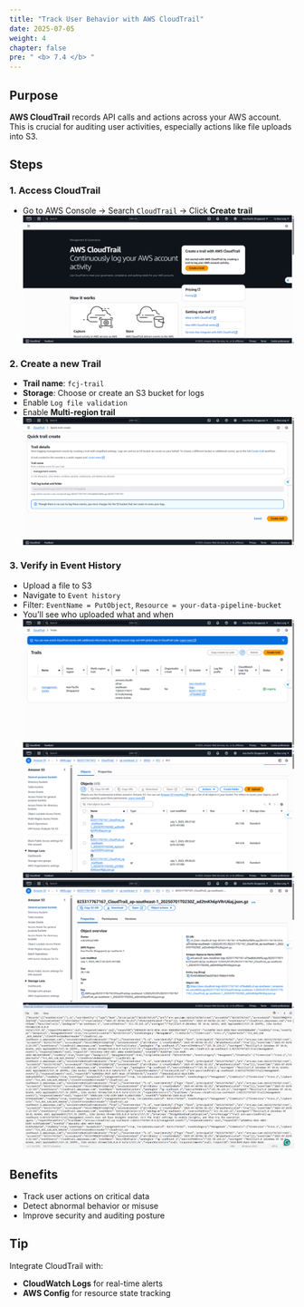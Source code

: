 ```yaml
---
title: "Track User Behavior with AWS CloudTrail"
date: 2025-07-05
weight: 4
chapter: false
pre: " <b> 7.4 </b> "
---
```


## Purpose

**AWS CloudTrail** records API calls and actions across your AWS account. This is crucial for auditing user activities, especially actions like file uploads into S3.

## Steps

### 1. Access CloudTrail

- Go to AWS Console → Search `CloudTrail` → Click **Create trail**
![Lambda](/images/07/074/1.png?featherlight=false&width=90pc)

### 2. Create a new Trail

- **Trail name**: `fcj-trail`
- **Storage**: Choose or create an S3 bucket for logs
- Enable `Log file validation`
- Enable **Multi-region trail**
![Lambda](/images/07/074/2.png?featherlight=false&width=90pc)

### 3. Verify in Event History

- Upload a file to S3
- Navigate to `Event history`
- Filter: `EventName = PutObject`, `Resource = your-data-pipeline-bucket`
- You’ll see who uploaded what and when
![Lambda](/images/07/074/3.png?featherlight=false&width=90pc)
![Lambda](/images/07/074/4.png?featherlight=false&width=90pc)
![Lambda](/images/07/074/5.png?featherlight=false&width=90pc)
![Lambda](/images/07/074/6.png?featherlight=false&width=90pc)

## Benefits

- Track user actions on critical data
- Detect abnormal behavior or misuse
- Improve security and auditing posture

## Tip

Integrate CloudTrail with:
- **CloudWatch Logs** for real-time alerts
- **AWS Config** for resource state tracking